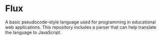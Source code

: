 # Flux
A basic pseudocode-style language used for programming in educational web applications. This repository includes a parser that can help translate the language to JavaScript.
